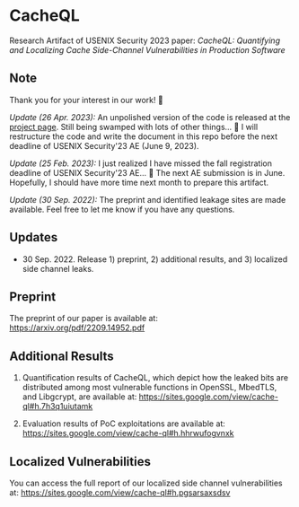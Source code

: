 # CacheQL
Research Artifact of USENIX Security 2023 paper: *CacheQL: Quantifying and Localizing Cache Side-Channel Vulnerabilities in Production Software*

## Note

Thank you for your interest in our work! 😬

*Update (26 Apr. 2023):* An unpolished version of the code is released at the [project page](https://sites.google.com/view/cache-ql/code). Still being swamped with lots of other things... 🥲 I will restructure the code and write the document in this repo before the next deadline of USENIX Security'23 AE (June 9, 2023).

*Update (25 Feb. 2023):* I just realized I have missed the fall registration deadline of USENIX Security'23 AE... 🫠 The next AE submission is in June. Hopefully, I should have more time next month to prepare this artifact.

*Update (30 Sep. 2022):* The preprint and identified leakage sites are made available. Feel free to let me know if you have any questions.

## Updates

- 30 Sep. 2022. Release 1) preprint, 2) additional results, and 3) localized side channel leaks.

## Preprint

The preprint of our paper is available at: https://arxiv.org/pdf/2209.14952.pdf

## Additional Results

1. Quantification results of CacheQL, which depict how the leaked bits are distributed among most vulnerable functions in
OpenSSL, MbedTLS, and Libgcrypt, are available at: https://sites.google.com/view/cache-ql#h.7h3q1uiutamk

2. Evaluation results of PoC exploitations are available at: https://sites.google.com/view/cache-ql#h.hhrwufogvnxk

## Localized Vulnerabilities

You can access the full report of our localized side channel vulnerabilities at: https://sites.google.com/view/cache-ql#h.pgsarsaxsdsv

